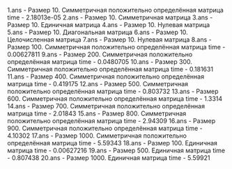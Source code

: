 1.ans - Размер 10. Симметричная положительно определённая матрица time - 2.18013e-05
2.ans - Размер 10. Симметричная матрица
3.ans - Размер 10. Единичная матрица
4.ans - Размер 10. Нулевая матрица
5.ans - Размер 10. Диагональная матрица
6.ans - Размер 10. Целочисленная матрица
7.ans - Размер 10. Нулевая матрица
8.ans - Размер 100. Симметричная положительно определённая матрица time - 0.00627811
9.ans - Размер 200. Симметричная положительно определённая матрица time - 0.0480705
10.ans - Размер 300. Симметричная положительно определённая матрица time - 0.181631
11.ans - Размер 400. Симметричная положительно определённая матрица time - 0.419175
12.ans - Размер 500. Симметричная положительно определённая матрица time - 0.803732
13.ans - Размер 600. Симметричная положительно определённая матрица time - 1.3314
14.ans - Размер 700. Симметричная положительно определённая матрица time - 2.01843
15.ans - Размер 800. Симметричная положительно определённая матрица time - 2.94309
16.ans - Размер 900. Симметричная положительно определённая матрица time - 4.10302
17.ans - Размер 1000. Симметричная положительно определённая матрица time - 5.59343
18.ans - Размер 100. Единичная матрица time - 0.00627216
19.ans - Размер 500. Единичная матрица time - 0.807438
20.ans - Размер 1000. Единичная матрица time - 5.59921
